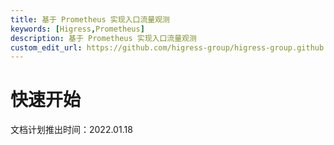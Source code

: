 ```yaml
---
title: 基于 Prometheus 实现入口流量观测
keywords: [Higress,Prometheus]
description: 基于 Prometheus 实现入口流量观测
custom_edit_url: https://github.com/higress-group/higress-group.github.io/blob/main/i18n/zh-cn/docusaurus-plugin-content-docs/current/user/prometheus.md
---
```


# 快速开始

文档计划推出时间：2022.01.18
